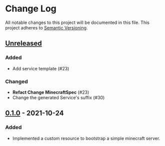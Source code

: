 # Change Log

All notable changes to this project will be documented in this file.
This project adheres to [Semantic Versioning](http://semver.org/).

## [Unreleased]

### Added

-  Add service template (#23) 

### Changed

- **Refact Change MinecraftSpec** (#23)
- Change the generated Service's suffix (#30) 

## [0.1.0] - 2021-10-24

### Added

- Implemented a custom resource to bootstrap a simple minecraft server.

[Unreleased]: https://github.com/kmdkuk/MCing/compare/v0.1.0...HEAD
[0.1.0]: https://github.com/kmdkuk/MCing/compare/5b5e79f3d2cfc113dbabccef148c42be43f4b0ce...v0.1.0
